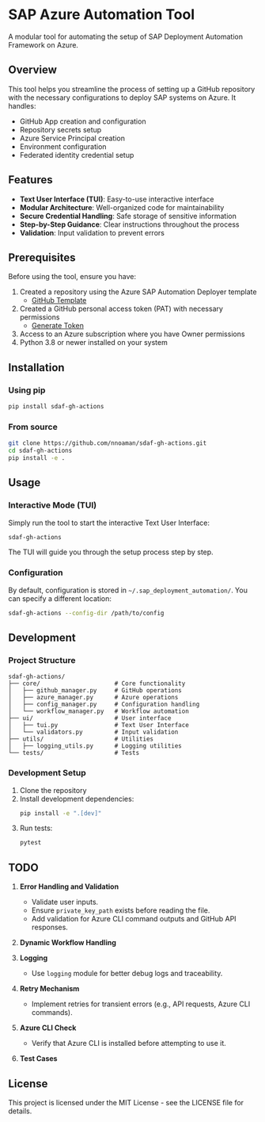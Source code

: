 # SAP Azure Automation Tool

A modular tool for automating the setup of SAP Deployment Automation Framework on Azure.

## Overview

This tool helps you streamline the process of setting up a GitHub repository with the necessary configurations to deploy SAP systems on Azure. It handles:

- GitHub App creation and configuration
- Repository secrets setup
- Azure Service Principal creation
- Environment configuration
- Federated identity credential setup

## Features

- **Text User Interface (TUI)**: Easy-to-use interactive interface
- **Modular Architecture**: Well-organized code for maintainability
- **Secure Credential Handling**: Safe storage of sensitive information
- **Step-by-Step Guidance**: Clear instructions throughout the process
- **Validation**: Input validation to prevent errors

## Prerequisites

Before using the tool, ensure you have:

1. Created a repository using the Azure SAP Automation Deployer template
   - [GitHub Template](https://github.com/new?template_name=azure-sap-automation-deployer&template_owner=NSpirit7)
2. Created a GitHub personal access token (PAT) with necessary permissions
   - [Generate Token](https://github.com/settings/tokens)
3. Access to an Azure subscription where you have Owner permissions
4. Python 3.8 or newer installed on your system

## Installation

### Using pip

```bash
pip install sdaf-gh-actions
```

### From source

```bash
git clone https://github.com/nnoaman/sdaf-gh-actions.git
cd sdaf-gh-actions
pip install -e .
```

## Usage

### Interactive Mode (TUI)

Simply run the tool to start the interactive Text User Interface:

```bash
sdaf-gh-actions
```

The TUI will guide you through the setup process step by step.

### Configuration

By default, configuration is stored in `~/.sap_deployment_automation/`. You can specify a different location:

```bash
sdaf-gh-actions --config-dir /path/to/config
```

## Development

### Project Structure

```
sdaf-gh-actions/
├── core/                     # Core functionality
│   ├── github_manager.py     # GitHub operations
│   ├── azure_manager.py      # Azure operations
│   ├── config_manager.py     # Configuration handling
│   └── workflow_manager.py   # Workflow automation
├── ui/                       # User interface
│   ├── tui.py                # Text User Interface
│   └── validators.py         # Input validation
├── utils/                    # Utilities
│   ├── logging_utils.py      # Logging utilities
└── tests/                    # Tests
```

### Development Setup

1. Clone the repository
2. Install development dependencies:
   ```bash
   pip install -e ".[dev]"
   ```
3. Run tests:
   ```bash
   pytest
   ```

## TODO
 1. **Error Handling and Validation**

    - Validate user inputs.
    - Ensure `private_key_path` exists before reading the file.
    - Add validation for Azure CLI command outputs and GitHub API responses.

 2. **Dynamic Workflow Handling**

 3. **Logging**

    - Use `logging` module for better debug logs and traceability.

 4. **Retry Mechanism**

    - Implement retries for transient errors (e.g., API requests, Azure CLI commands).

 5. **Azure CLI Check**

    - Verify that Azure CLI is installed before attempting to use it.

 6. **Test Cases**
   
## License

This project is licensed under the MIT License - see the LICENSE file for details.